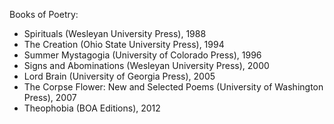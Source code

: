 Books of Poetry:
- Spirituals (Wesleyan University Press), 1988
- The Creation (Ohio State University Press), 1994
- Summer Mystagogia (University of Colorado Press), 1996
- Signs and Abominations (Wesleyan University Press), 2000
- Lord Brain (University of Georgia Press), 2005
- The Corpse Flower: New and Selected Poems (University of Washington Press), 2007
- Theophobia (BOA Editions), 2012

